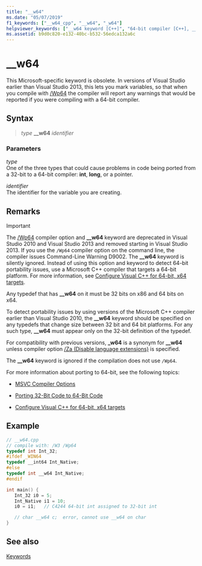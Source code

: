```yaml
---
title: "__w64"
ms.date: "05/07/2019"
f1_keywords: ["__w64_cpp", "__w64", "_w64"]
helpviewer_keywords: ["__w64 keyword [C++]", "64-bit compiler [C++], __w64 keyword", "Win64 [C++], __w64 keyword"]
ms.assetid: b9d0c820-e132-40bc-b532-56edca132a6c
---
```

# __w64

This Microsoft-specific keyword is obsolete. In versions of Visual Studio earlier than Visual Studio 2013, this lets you mark variables, so that when you compile with [/Wp64](../build/reference/wp64-detect-64-bit-portability-issues.md) the compiler will report any warnings that would be reported if you were compiling with a 64-bit compiler.

## Syntax

> *type* **__w64** *identifier*

### Parameters

*type*<br/>
One of the three types that could cause problems in code being ported from a 32-bit to a 64-bit compiler: **int**, **long**, or a pointer.

*identifier*<br/>
The identifier for the variable you are creating.

## Remarks

> [!IMPORTANT]
> The [/Wp64](../build/reference/wp64-detect-64-bit-portability-issues.md) compiler option and **__w64** keyword are deprecated in Visual Studio 2010 and Visual Studio 2013 and removed starting in Visual Studio 2013. If you use the `/Wp64` compiler option on the command line, the compiler issues Command-Line Warning D9002. The **__w64** keyword is silently ignored. Instead of using this option and keyword to detect 64-bit portability issues, use a Microsoft C++ compiler that targets a 64-bit platform. For more information, see [Configure Visual C++ for 64-bit, x64 targets](../build/configuring-programs-for-64-bit-visual-cpp.md).

Any typedef that has **__w64** on it must be 32 bits on x86 and 64 bits on x64.

To detect portability issues by using versions of the Microsoft C++ compiler earlier than Visual Studio 2010, the **__w64** keyword should be specified on any typedefs that change size between 32 bit and 64 bit platforms. For any such type, **__w64** must appear only on the 32-bit definition of the typedef.

For compatibility with previous versions, **_w64** is a synonym for **__w64** unless compiler option [/Za \(Disable language extensions)](../build/reference/za-ze-disable-language-extensions.md) is specified.

The **__w64** keyword is ignored if the compilation does not use `/Wp64`.

For more information about porting to 64-bit, see the following topics:

- [MSVC Compiler Options](../build/reference/compiler-options.md)

- [Porting 32-Bit Code to 64-Bit Code](../build/common-visual-cpp-64-bit-migration-issues.md)

- [Configure Visual C++ for 64-bit, x64 targets](../build/configuring-programs-for-64-bit-visual-cpp.md)

## Example

```cpp
// __w64.cpp
// compile with: /W3 /Wp64
typedef int Int_32;
#ifdef _WIN64
typedef __int64 Int_Native;
#else
typedef int __w64 Int_Native;
#endif

int main() {
   Int_32 i0 = 5;
   Int_Native i1 = 10;
   i0 = i1;   // C4244 64-bit int assigned to 32-bit int

   // char __w64 c;  error, cannot use __w64 on char
}
```

## See also

[Keywords](../cpp/keywords-cpp.md)
